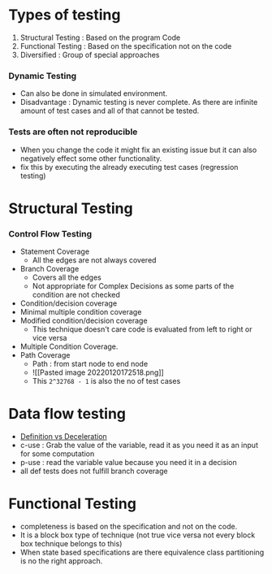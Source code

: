 # Types of testing
1.	Structural Testing : Based on the program Code 
2.	Functional Testing : Based on the specification not on the code
3.	Diversified : Group of special approaches

### Dynamic Testing
- Can also be done in simulated environment.
- Disadvantage : Dynamic testing is never complete. As there are infinite amount of test cases and all of that cannot be tested.   

### Tests are often not reproducible
- When you change the code it might fix an existing issue but it can also negatively effect some other functionality.
- fix this by executing the already executing test cases (regression testing)


# Structural Testing
### Control Flow Testing
- Statement Coverage
	- All the edges are not always covered 
- Branch Coverage
	- Covers all the edges 
	- Not appropriate for Complex Decisions as some parts of the condition are not checked
- Condition/decision coverage
- Minimal multiple condition coverage 
- Modified condition/decision coverage 
	- This technique doesn't care code is evaluated from left to right or vice versa
- Multiple Condition Coverage.
-  Path Coverage
	-  Path : from start node to end node
	-  ![[Pasted image 20220120172518.png]]
	-  This `2^32768 - 1` is also the no of test cases

# Data flow testing
- [Definition vs Deceleration](https://www.geeksforgeeks.org/difference-between-definition-and-declaration/)
- c-use : Grab the value of the variable, read it as you need it as an input for some computation 
- p-use : read the variable value because you need it in a decision
- all def tests does not fulfill branch coverage 

# Functional Testing
- completeness is based on the specification and not on the code.
- It is a block box type of technique (not true vice versa not every block box technique belongs to this)
- When state based specifications are there equivalence class partitioning is no the right approach. 